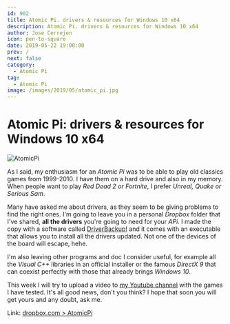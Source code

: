 ```yaml
---
id: 902
title: Atomic Pi. drivers & resources for Windows 10 x64
description: Atomic Pi. drivers & resources for Windows 10 x64
author: Jose Cerrejon
icon: pen-to-square
date: 2019-05-22 19:00:00
prev: /
next: false
category:
  - Atomic Pi
tag:
  - Atomic Pi
image: /images/2019/05/atomic_pi.jpg
---
```


# Atomic Pi: drivers & resources for Windows 10 x64

![AtomicPi](/images/2019/05/atomic_pi.jpg)

As I said, my enthusiasm for an *Atomic Pi* was to be able to play old classics games from 1999-2010. I have them on a hard drive and also in my memory. When people want to play *Red Dead 2 or Fortnite*, I prefer *Unreal, Quake or Serious Sam*.

Many have asked me about drivers, as they seem to be giving problems to find the right ones. I'm going to leave you in a personal *Dropbox* folder that I've shared, **all the drivers** you're going to need for your *APi*. I made the copy with a software called [DriverBackup!](https://sourceforge.net/projects/drvback/) and it comes with an executable that allows you to install all the drivers updated. Not one of the devices of the board will escape, hehe.

I'm also leaving other programs and doc I consider useful, for example all the  *Visual C++* libraries in an official installer or the famous *DirectX 9* that can coexist perfectly with those that already brings *Windows 10*.

This week I will try to upload a video to [my Youtube channel](https://www.youtube.com/playlist?list=PLXhElW3ALmWjH_uRqVR-KRFn2WEprno4G) with the games I have tested. It's all good news, don't you think? I hope that soon you will get yours and any doubt, ask me.

Link: [dropbox.com > AtomicPi](https://www.dropbox.com/sh/kxquicutpue9ps7/AAAS3JHyYqTeWmaBEczO5EMna?dl=0)